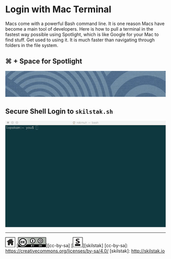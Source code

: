 # Login with Mac Terminal

Macs come with a powerful Bash command line. It is one reason Macs
have become a main tool of developers. Here is how to pull a terminal
in the fastest way possible using Spotlight, which is like Google for
your Mac to find stuff. Get used to using it. It is much faster than
navigating through folders in the file system.

## ⌘ + Space for Spotlight

![](/assets/login-mac1.gif)

## Secure Shell Login to `skilstak.sh`

![](/assets/login-mac.gif)

---
[![home](/assets/home-bw.png)](/README.md)
[![cc-by-sa](/assets/cc-by-sa.png)][cc-by-sa]
[![skilstak](/assets/skilstak-logo-bw.png)][skilstak]
[cc-by-sa]: https://creativecommons.org/licenses/by-sa/4.0/
[skilstak]: http://skilstak.io

